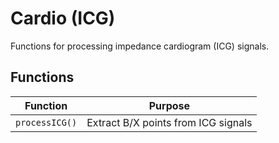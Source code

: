 # Cardio (ICG)

Functions for processing impedance cardiogram (ICG) signals.

## Functions

| Function | Purpose |
| --- | --- |
| `processICG()` | Extract B/X points from ICG signals |
